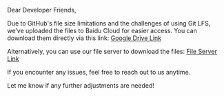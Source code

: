 Dear Developer Friends,

Due to GitHub's file size limitations and the challenges of using Git LFS, we’ve uploaded the files to Baidu Cloud for easier access. You can download them directly via this link:
[Google Drive Link](https://drive.google.com/drive/folders/1JEtCno5KZ9Na7ZxIWVqvm-LK78KLsJeO?usp=sharing)

Alternatively, you can use our file server to download the files:
[File Server Link](https://archive.d-robotics.cc/downloads/os_images/)

If you encounter any issues, feel free to reach out to us anytime.

Let me know if any further adjustments are needed!
